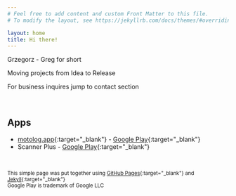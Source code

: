 ```yaml
---
# Feel free to add content and custom Front Matter to this file.
# To modify the layout, see https://jekyllrb.com/docs/themes/#overriding-theme-defaults

layout: home
title: Hi there!
---
```

Grzegorz - Greg for short

Moving projects from Idea to Release

For business inquires jump to contact section

<br />

## Apps
* [motolog.app](https://motolog.app){:target="_blank"} - [Google Play](https://play.google.com/store/apps/details?id=pl.gswierczynski.motolog){:target="_blank"}
* Scanner Plus - [Google Play](https://play.google.com/store/apps/details?id=pl.gswierczynski.scannerplus.app){:target="_blank"}


<br />

<small>This simple page was put together using [GitHub Pages](https://pages.github.com/){:target="_blank"} and [Jekyll](https://jekyllrb.com/){:target="_blank"}</small>  
<small>Google Play is trademark of Google LLC</small>  
